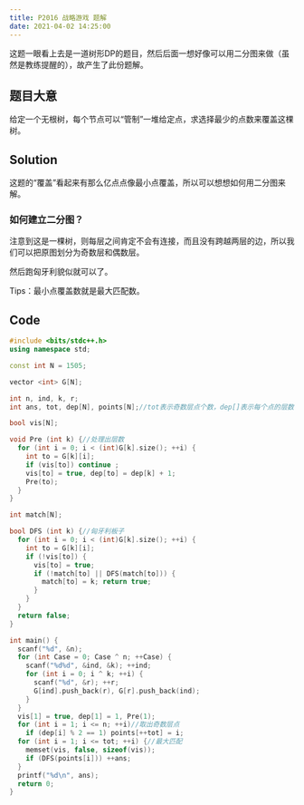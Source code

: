 ```yaml
---
title: P2016 战略游戏 题解
date: 2021-04-02 14:25:00
---
```


这题一眼看上去是一道树形DP的题目，然后后面一想好像可以用二分图来做（虽然是教练提醒的），故产生了此份题解。

## 题目大意

给定一个无根树，每个节点可以“管制”一堆给定点，求选择最少的点数来覆盖这棵树。

## Solution

这题的“覆盖”看起来有那么亿点点像最小点覆盖，所以可以想想如何用二分图来解。

### 如何建立二分图？

注意到这是一棵树，则每层之间肯定不会有连接，而且没有跨越两层的边，所以我们可以把原图划分为奇数层和偶数层。

然后跑匈牙利貌似就可以了。

Tips：最小点覆盖数就是最大匹配数。

## Code

```cpp
#include <bits/stdc++.h>
using namespace std;

const int N = 1505;

vector <int> G[N];

int n, ind, k, r;
int ans, tot, dep[N], points[N];//tot表示奇数层点个数，dep[]表示每个点的层数，points[]表示所有奇数层点

bool vis[N];

void Pre (int k) {//处理出层数
  for (int i = 0; i < (int)G[k].size(); ++i) {
    int to = G[k][i];
    if (vis[to]) continue ;
    vis[to] = true, dep[to] = dep[k] + 1;
    Pre(to);
  }
}

int match[N];

bool DFS (int k) {//匈牙利板子
  for (int i = 0; i < (int)G[k].size(); ++i) {
    int to = G[k][i];
    if (!vis[to]) {
      vis[to] = true;
      if (!match[to] || DFS(match[to])) {
        match[to] = k; return true;
      }
    }
  }
  return false;
}

int main() {
  scanf("%d", &n);
  for (int Case = 0; Case ^ n; ++Case) {
    scanf("%d%d", &ind, &k); ++ind;
    for (int i = 0; i ^ k; ++i) {
      scanf("%d", &r); ++r;
      G[ind].push_back(r), G[r].push_back(ind);
    }
  }
  vis[1] = true, dep[1] = 1, Pre(1);
  for (int i = 1; i <= n; ++i)//取出奇数层点
    if (dep[i] % 2 == 1) points[++tot] = i;
  for (int i = 1; i <= tot; ++i) {//最大匹配
    memset(vis, false, sizeof(vis));
    if (DFS(points[i])) ++ans;
  }
  printf("%d\n", ans);
  return 0;
}
```